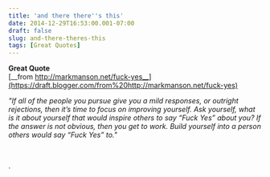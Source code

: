 ```yaml
---
title: 'and there there''s this'
date: 2014-12-29T16:53:00.001-07:00
draft: false
slug: and-there-theres-this
tags: [Great Quotes]
---
```


  

__Great Quote__  
[__from http://markmanson.net/fuck-yes__](https://draft.blogger.com/from%20http://markmanson.net/fuck-yes)  
  
_"If all of the people you pursue give you a mild responses, or outright rejections, then it’s time to focus on improving yourself. Ask yourself, what is it about yourself that would inspire others to say “Fuck Yes” about you? If the answer is not obvious, then you get to work. Build yourself into a person others would say “Fuck Yes” to."_  
  

  
  

[  
](/images/blog/legacy/DSC05104g.jpg)

  
.